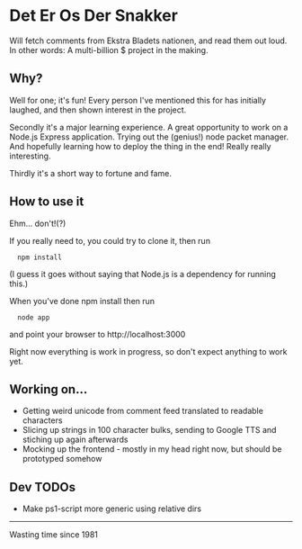 # Det Er Os Der Snakker

Will fetch comments from Ekstra Bladets nationen, and read them out loud. In other words: A multi-billion $ project in the making.

## Why?

Well for one; it's fun! Every person I've mentioned this for has initially laughed, and then shown interest in the project.

Secondly it's a major learning experience. A great opportunity to work on a Node.js Express application. Trying out the (genius!) node packet manager. And hopefully learning how to deploy the thing in the end! Really really interesting.

Thirdly it's a short way to fortune and fame.

## How to use it

Ehm... don't!(?)

If you really need to, you could try to clone it, then run

      npm install 

(I guess it goes without saying that Node.js is a dependency for running this.)

When you've done npm install then run

	  node app

and point your browser to http://localhost:3000

Right now everything is work in progress, so don't expect anything to work yet.

## Working on...

 * Getting weird unicode from comment feed translated to readable characters
 * Slicing up strings in 100 character bulks, sending to Google TTS and stiching up again afterwards
 * Mocking up the frontend - mostly in my head right now, but should be prototyped somehow

 ## Dev TODOs

 * Make ps1-script more generic using relative dirs

---
Wasting time since 1981